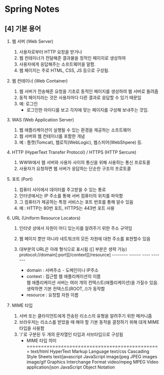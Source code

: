 Spring Notes
===============================
[4] 기본 용어
---
1. 웹 서버 (Web Server)
    1) 사용자로부터 HTTP 요청을 받거나 
    2) 웹 컨테이너가 전달해준 결과물을 정적인 페이지로 생성하여
    3) 사용자에게 응답해주는 소프트웨어을 말함.
    4) 웹 페이지는 주로 HTML, CSS, JS 등으로 구성됨.

2. 웹 컨테이너 (Web Container)
    1) 웹 서버가 전송해준 요청을 기초로 동적인 페이지를 생성하여 
       웹 서버로 돌려줌 
    2) 동적 페이지라는 것은 사용자마다 다른 결과로 응답할 수 있기 때문임
    3) 예: 로그인
        - 로그인한 아이디를 보고 각자에 맞는 페이지를 구성해 보내주는 것임.

3. WAS (Web Application Server)
    1) 웹 애플리케이션이 실행될 수 있는 환경을 제공하는 소프트웨어
    2) 웹 서버와 웹 컨테이너를 포함한 개념
    3) 예 : 톰캣(Tomcat), 웹로직(WebLogic), 웹스피어(WebShpere) 등.

4. HTTP (HyperText Transfer Protocol) / HTTPS (HTTP Sercure)
    1) WWW에서 웹 서버와 사용자 사이의 통신을 위해 사용하는 통신 프로토콜 
    2) 사용자가 요청하면 웹 서버가 응답하는 단순한 구조의 프로토콜 

5. 포트 (Port)
    1) 컴퓨터 사이에서 데이터를 주고받을 수 있는 통로 
    2) 인터넷에서는 IP 주소를 통해 서버 컴퓨터의 위치를 파악함
    3) 그 컴퓨터가 제공하는 특정 서비스는 포트 번호를 통해 알수 있음
    4) 예 : HTTP는 80번 포트, HTTPS는 443번 포트 사용        

6. URL (Uniform Resource Locators)
    1) 인터넷 상에서 자원이 어디 있는지를 알려주기 위한 주소 규약임
    2) 웹 페이지 뿐만 아니라 네트워크의 모든 자원에 대한 주소를 표현할수 있음
    3) 대부분의 URL은 아래 형식으로 표시됨 ([] 부분은 생략 가능) 
           protocol://domain[:port][/context][/resource] 
           --------   ------  ----   -------
              
        - domain :  서버주소 - 도메인이나 IP주소  
        - context : 접근할 웹 애플리케이션의 이름  
                    웹 애플리케이션 서버는 여러 개의 컨텍스트(애플리케이션)을 가질수 있음.
                    생략하면 기본 컨텍스트(ROOT, /)가 동작함
        - resource : 요청할 자원 이름                     

7. MIME 타입 
    1) 서버 또는 클라이언트에게 전송된 리소스의 유형을 알려주기 위한 메커니즘
    2) 브라우저는 리소스를 받았을 때 해야 할 기본 동작을 결정하기 위해 대게 MIME 타입을 사용함 
    3) '/'로 구분된 두 개의 문자열인 타입과 서브타입으로 구성됨 
        -   MIME 타입               의미
          ===============================================
           text/html           HyperText Markup Language
           text/css            Cascading Style Sheets 
           text/javascript     JavaScript 
           image/jpeg          JPEG images 
           image/gif           Graphics Interchange Format
           video/mpeg          MPEG Video
           application/json    JavaScript Object Notation
              










